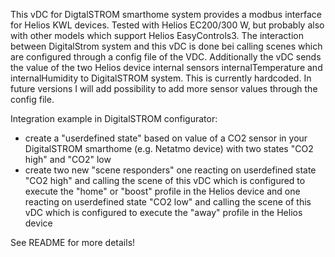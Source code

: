 This vDC for DigtalSTROM smarthome system provides a modbus interface for Helios KWL devices. Tested with Helios EC200/300 W, but probably also with other models which support Helios EasyControls3.
The interaction between DigitalStrom system and this vDC is done bei calling scenes which are configured through a config file of the VDC. Additionally the vDC sends the value of the two Helios device internal sensors
internalTemperature and internalHumidity to DigitalSTROM system. This is currently hardcoded.  In future versions I will add possibility to add more sensor values through the config file.

Integration example in DigitalSTROM configurator:

 - create a "userdefined state" based on value of a CO2 sensor in your DigitalSTROM smarthome (e.g. Netatmo device) with two states "CO2 high" and "CO2" low
 - create two new "scene responders" one reacting on userdefined state "CO2 high" and calling the scene of this vDC which is configured to execute the "home" or "boost" profile in the Helios device
  and one reacting on userdefined state "CO2 low" and calling the scene of this vDC which is configured to execute the "away" profile in the Helios device

 
See README for more details!
